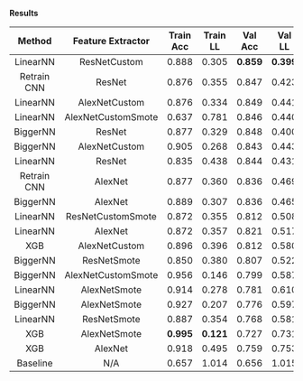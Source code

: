 **Results**

| Method      | Feature Extractor  | Train Acc | Train LL  |  Val Acc  |   Val LL  |  Test Acc | Test Loss |
| :---------: | :----------------: | :-------: | :-------: | :-------: | :-------: | :-------: | :-------: |
| LinearNN    | ResNetCustom       |   0.888   |   0.305   | **0.859** | **0.399** | **0.851** | **0.400** |
| Retrain CNN | ResNet             |   0.876   |   0.355   |   0.847   |   0.423   |   0.839   |   0.432   |
| LinearNN    | AlexNetCustom      |   0.876   |   0.334   |   0.849   |   0.441   |   0.842   |   0.433   |
| LinearNN    | AlexNetCustomSmote |   0.637   |   0.781   |   0.846   |   0.440   |   0.842   |   0.435   |
| BiggerNN    | ResNet             |   0.877   |   0.329   |   0.848   |   0.400   |   0.831   |   0.437   |
| BiggerNN    | AlexNetCustom      |   0.905   |   0.268   |   0.843   |   0.443   |   0.836   |   0.441   |
| LinearNN    | ResNet             |   0.835   |   0.438   |   0.844   |   0.431   |   0.820   |   0.465   |
| Retrain CNN | AlexNet            |   0.877   |   0.360   |   0.836   |   0.469   |   0.827   |   0.467   |
| BiggerNN    | AlexNet            |   0.889   |   0.307   |   0.836   |   0.465   |   0.823   |   0.484   |
| LinearNN    | ResNetCustomSmote  |   0.872   |   0.355   |   0.812   |   0.508   |   0.795   |   0.518   |
| LinearNN    | AlexNet            |   0.872   |   0.357   |   0.821   |   0.517   |   0.793   |   0.552   |
| XGB         | AlexNetCustom      |   0.896   |   0.396   |   0.812   |   0.580   |   0.810   |   0.578   |
| BiggerNN    | ResNetSmote        |   0.850   |   0.380   |   0.807   |   0.522   |   0.793   |   0.582   |
| BiggerNN    | AlexNetCustomSmote |   0.956   |   0.146   |   0.799   |   0.587   |   0.800   |   0.591   |
| LinearNN    | AlexNetSmote       |   0.914   |   0.278   |   0.781   |   0.610   |   0.768   |   0.625   |
| BiggerNN    | AlexNetSmote       |   0.927   |   0.207   |   0.776   |   0.597   |   0.770   |   0.631   |
| LinearNN    | ResNetSmote        |   0.887   |   0.354   |   0.768   |   0.581   |   0.759   |   0.638   |
| XGB         | AlexNetSmote       | **0.995** | **0.121** |   0.727   |   0.731   |   0.706   |   0.776   |
| XGB         | AlexNet            |   0.918   |   0.495   |   0.759   |   0.753   |   0.735   |   0.784   |
| Baseline    | N/A                |   0.657   |   1.014   |   0.656   |   1.015   |   0.660   |   1.005   |
